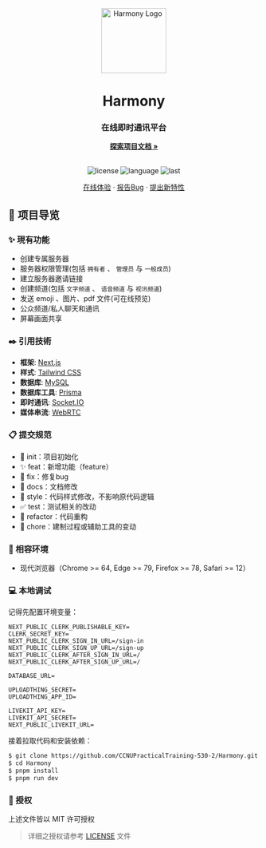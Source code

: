 <div align="center">
  <img width="130" src="https://github.com/CCNUPracticalTraining-530-2/Harmony/blob/main/public/logo.png?raw=true" alt="Harmony Logo">
  <h1 align="center">Harmony</h1>
  <h3>在线即时通讯平台</h3>
  <a href="https://github.com/CCNUPracticalTraining-530-2/Harmony"><strong>探索项目文档 »</strong></a>
  <br />
  <br />

![license](https://img.shields.io/github/license/CCNUPracticalTraining-530-2/Harmony)
![language](https://img.shields.io/github/languages/top/CCNUPracticalTraining-530-2/Harmony)
![last](https://img.shields.io/github/last-commit/CCNUPracticalTraining-530-2/Harmony)

<a href="https://harmony-530-2.vercel.app" target="_blank">在线体验</a>
·
<a href="https://github.com/BlackishGreen33/ZhiXueTuPu/issues">报告Bug</a>
·
<a href="https://github.com/BlackishGreen33/ZhiXueTuPu/issues">提出新特性</a>

</div>

## 🔖 项目导览

### ✨ 現有功能

- 创建专属服务器
- 服务器权限管理(包括 `拥有者` 、 `管理员` 与 `一般成员`)
- 建立服务器邀请链接
- 创建频道(包括 `文字频道` 、 `语音频道` 与 `视讯频道`)
- 发送 emoji 、图片、pdf 文件(可在线预览)
- 公众频道/私人聊天和通讯
- 屏幕画面共享

### ✒️ 引用技術

- **框架**: [Next.js](https://nextjs.org)
- **样式**: [Tailwind CSS](https://www.tailwindcss.cn/)
- **数据库**: [MySQL](https://www.mysql.com/)
- **数据库工具**: [Prisma](https://www.prisma.io/)
- **即时通讯**: [Socket.IO](https://socket.io/)
- **媒体串流**: [WebRTC](https://webrtc.org/)

### 📋 提交规范

- 🎉 init：项目初始化
- ✨ feat：新增功能（feature）
- 🐞 fix：修复bug
- 📃 docs：文档修改
- 🌈 style：代码样式修改，不影响原代码逻辑
- ✅ test：测试相关的改动
- 🔨 refactor：代码重构
- 🔧 chore：建制过程或辅助工具的变动

### 🎯 相容环境

- 现代浏览器（Chrome >= 64, Edge >= 79, Firefox >= 78, Safari >= 12）

### 💻 本地调试

记得先配置环境变量：
```env
NEXT_PUBLIC_CLERK_PUBLISHABLE_KEY=
CLERK_SECRET_KEY=
NEXT_PUBLIC_CLERK_SIGN_IN_URL=/sign-in
NEXT_PUBLIC_CLERK_SIGN_UP_URL=/sign-up
NEXT_PUBLIC_CLERK_AFTER_SIGN_IN_URL=/
NEXT_PUBLIC_CLERK_AFTER_SIGN_UP_URL=/

DATABASE_URL=

UPLOADTHING_SECRET=
UPLOADTHING_APP_ID=

LIVEKIT_API_KEY=
LIVEKIT_API_SECRET=
NEXT_PUBLIC_LIVEKIT_URL=
```

接着拉取代码和安装依赖：
```bash
$ git clone https://github.com/CCNUPracticalTraining-530-2/Harmony.git
$ cd Harmony
$ pnpm install
$ pnpm run dev
```

### 📝 授权

上述文件皆以 MIT 许可授权

> 详细之授权请参考 [LICENSE](LICENSE) 文件
